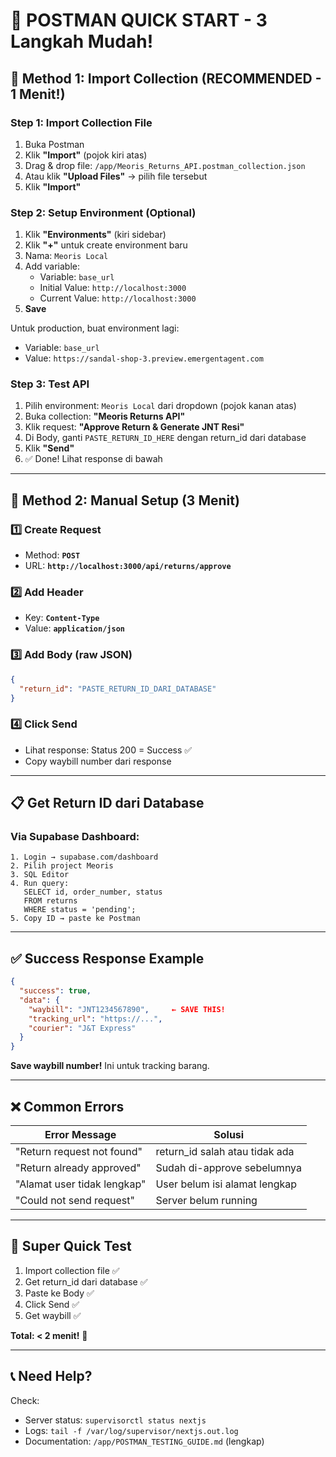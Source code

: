 # 📮 POSTMAN QUICK START - 3 Langkah Mudah!

## 🎯 Method 1: Import Collection (RECOMMENDED - 1 Menit!)

### Step 1: Import Collection File
1. Buka Postman
2. Klik **"Import"** (pojok kiri atas)
3. Drag & drop file: `/app/Meoris_Returns_API.postman_collection.json`
4. Atau klik **"Upload Files"** → pilih file tersebut
5. Klik **"Import"**

### Step 2: Setup Environment (Optional)
1. Klik **"Environments"** (kiri sidebar)
2. Klik **"+"** untuk create environment baru
3. Nama: `Meoris Local`
4. Add variable:
   - Variable: `base_url`
   - Initial Value: `http://localhost:3000`
   - Current Value: `http://localhost:3000`
5. **Save**

Untuk production, buat environment lagi:
   - Variable: `base_url`
   - Value: `https://sandal-shop-3.preview.emergentagent.com`

### Step 3: Test API
1. Pilih environment: `Meoris Local` dari dropdown (pojok kanan atas)
2. Buka collection: **"Meoris Returns API"**
3. Klik request: **"Approve Return & Generate JNT Resi"**
4. Di Body, ganti `PASTE_RETURN_ID_HERE` dengan return_id dari database
5. Klik **"Send"**
6. ✅ Done! Lihat response di bawah

---

## 🎯 Method 2: Manual Setup (3 Menit)

### 1️⃣ Create Request
- Method: **`POST`**
- URL: **`http://localhost:3000/api/returns/approve`**

### 2️⃣ Add Header
- Key: **`Content-Type`**
- Value: **`application/json`**

### 3️⃣ Add Body (raw JSON)
```json
{
  "return_id": "PASTE_RETURN_ID_DARI_DATABASE"
}
```

### 4️⃣ Click Send
- Lihat response: Status 200 = Success ✅
- Copy waybill number dari response

---

## 📋 Get Return ID dari Database

### Via Supabase Dashboard:
```
1. Login → supabase.com/dashboard
2. Pilih project Meoris
3. SQL Editor
4. Run query:
   SELECT id, order_number, status 
   FROM returns 
   WHERE status = 'pending';
5. Copy ID → paste ke Postman
```

---

## ✅ Success Response Example

```json
{
  "success": true,
  "data": {
    "waybill": "JNT1234567890",     ← SAVE THIS!
    "tracking_url": "https://...",
    "courier": "J&T Express"
  }
}
```

**Save waybill number!** Ini untuk tracking barang.

---

## ❌ Common Errors

| Error Message | Solusi |
|--------------|--------|
| "Return request not found" | return_id salah atau tidak ada |
| "Return already approved" | Sudah di-approve sebelumnya |
| "Alamat user tidak lengkap" | User belum isi alamat lengkap |
| "Could not send request" | Server belum running |

---

## 🚀 Super Quick Test

1. Import collection file ✅
2. Get return_id dari database ✅
3. Paste ke Body ✅
4. Click Send ✅
5. Get waybill ✅

**Total: < 2 menit!** 🎉

---

## 📞 Need Help?

Check:
- Server status: `supervisorctl status nextjs`
- Logs: `tail -f /var/log/supervisor/nextjs.out.log`
- Documentation: `/app/POSTMAN_TESTING_GUIDE.md` (lengkap)
